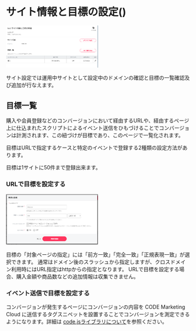 # サイト情報と目標の設定()

<img src="/ja/images/site-setting.PNG" width=50%>

サイト設定では運用中サイトとして設定中のドメインの確認と目標の一覧確認及び追加が行なえます。

## 目標一覧
購入や会員登録などのコンバージョンにおいて経由するURLや、経由するページ上に仕込まれたスクリプトによるイベント送信をひもづけることでコンバージョンは計測されます、この紐づけが目標であり、このページで一覧化されます。

目標はURLで指定するケースと特定のイベントで登録する2種類の設定方法があります。

目標は1サイトに50件まで登録出来ます。


### URLで目標を設定する

<img src="/ja/images/add-goal.PNG" width=50%>


目標の「対象ページの指定」には「前方一致」「完全一致」「正規表現一致」が選択できます。
通常はドメイン後のスラッシュから指定しますが、クロスドメイン利用時にはURL指定はhttpからの指定となります。
URLで目標を設定する場合、購入金額や商品数などの追加情報は収集できません。


### イベント送信で目標を設定する

コンバージョンが発生するページにコンバージョンの内容を CODE Marketing Cloud に送信するタグスニペットを設置することでコンバージョンを測定できるようになります。詳細は [code.jsライブラリについて](/ja/js-sdk/)を参照ください。








